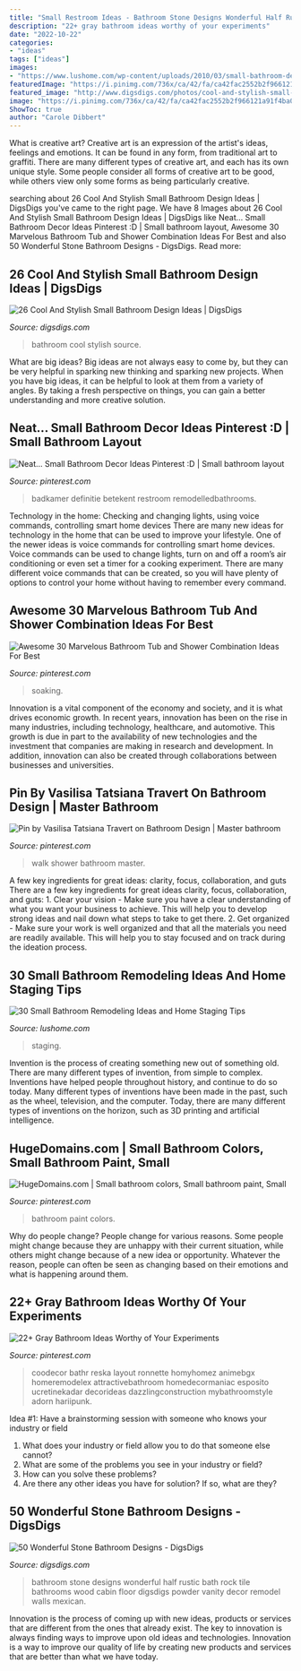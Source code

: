 ```yaml
---
title: "Small Restroom Ideas - Bathroom Stone Designs Wonderful Half Rustic Bath Rock Tile Bathrooms Wood Cabin Floor Digsdigs Powder Vanity Decor Remodel Walls Mexican"
description: "22+ gray bathroom ideas worthy of your experiments"
date: "2022-10-22"
categories:
- "ideas"
tags: ["ideas"]
images:
- "https://www.lushome.com/wp-content/uploads/2010/03/small-bathroom-design-remodeling-ideas-19.jpg"
featuredImage: "https://i.pinimg.com/736x/ca/42/fa/ca42fac2552b2f966121a91f4ba01933.jpg"
featured_image: "http://www.digsdigs.com/photos/cool-and-stylish-small-bathroom-design-ideas-20.jpg"
image: "https://i.pinimg.com/736x/ca/42/fa/ca42fac2552b2f966121a91f4ba01933.jpg"
ShowToc: true
author: "Carole Dibbert"
---
```



What is creative art?
Creative art is an expression of the artist's ideas, feelings and emotions. It can be found in any form, from traditional art to graffiti. There are many different types of creative art, and each has its own unique style. Some people consider all forms of creative art to be good, while others view only some forms as being particularly creative.

	

		
searching about 26 Cool And Stylish Small Bathroom Design Ideas | DigsDigs you've came to the right page. We have 8 Images about 26 Cool And Stylish Small Bathroom Design Ideas | DigsDigs like Neat... Small Bathroom Decor Ideas Pinterest :D | Small bathroom layout, Awesome 30 Marvelous Bathroom Tub and Shower Combination Ideas For Best and also 50 Wonderful Stone Bathroom Designs - DigsDigs. Read more:
		
    
## 26 Cool And Stylish Small Bathroom Design Ideas | DigsDigs

<img loading=lazy src="http://www.digsdigs.com/photos/cool-and-stylish-small-bathroom-design-ideas-20.jpg" onerror="this.onerror=null;this.src='https://tse1.mm.bing.net/th?id=OIP.KeMWc1wkCksa4W9khrPOOQHaLE&amp;pid=15.1';" alt="26 Cool And Stylish Small Bathroom Design Ideas | DigsDigs">

_Source: digsdigs.com_

>bathroom cool stylish source. 

	

What are big ideas?
Big ideas are not always easy to come by, but they can be very helpful in sparking new thinking and sparking new projects. When you have big ideas, it can be helpful to look at them from a variety of angles. By taking a fresh perspective on things, you can gain a better understanding and more creative solution.

    
## Neat... Small Bathroom Decor Ideas Pinterest :D | Small Bathroom Layout

<img loading=lazy src="https://i.pinimg.com/736x/e0/30/a0/e030a011ebb9f77bbadfbc0809de6f31.jpg" onerror="this.onerror=null;this.src='https://tse3.mm.bing.net/th?id=OIP.juPpV3yWwCpciagOHStU9QHaK_&amp;pid=15.1';" alt="Neat... Small Bathroom Decor Ideas Pinterest :D | Small bathroom layout">

_Source: pinterest.com_

>badkamer definitie betekent restroom remodelledbathrooms. 

	

Technology in the home: Checking and changing lights, using voice commands, controlling smart home devices
There are many new ideas for technology in the home that can be used to improve your lifestyle. One of the newer ideas is voice commands for controlling smart home devices. Voice commands can be used to change lights, turn on and off a room’s air conditioning or even set a timer for a cooking experiment. There are many different voice commands that can be created, so you will have plenty of options to control your home without having to remember every command.

    
## Awesome 30 Marvelous Bathroom Tub And Shower Combination Ideas For Best

<img loading=lazy src="https://i.pinimg.com/736x/e6/dc/1e/e6dc1e74a58d9dc60a2bb799ae3162a7.jpg" onerror="this.onerror=null;this.src='https://tse3.mm.bing.net/th?id=OIP.ve-63L_81JGql0BBtyCZNwHaKc&amp;pid=15.1';" alt="Awesome 30 Marvelous Bathroom Tub and Shower Combination Ideas For Best">

_Source: pinterest.com_

>soaking. 

	

Innovation is a vital component of the economy and society, and it is what drives economic growth. In recent years, innovation has been on the rise in many industries, including technology, healthcare, and automotive. This growth is due in part to the availability of new technologies and the investment that companies are making in research and development. In addition, innovation can also be created through collaborations between businesses and universities.

    
## Pin By Vasilisa Tatsiana Travert On Bathroom Design | Master Bathroom

<img loading=lazy src="https://i.pinimg.com/736x/dc/39/d5/dc39d5885a496990e88c049b0f275911.jpg" onerror="this.onerror=null;this.src='https://tse4.mm.bing.net/th?id=OIP.easAp8b-eVdu5JQqU7vMOQHaJ3&amp;pid=15.1';" alt="Pin by Vasilisa Tatsiana Travert on Bathroom Design | Master bathroom">

_Source: pinterest.com_

>walk shower bathroom master. 

	

A few key ingredients for great ideas: clarity, focus, collaboration, and guts
There are a few key ingredients for great ideas clarity, focus, collaboration, and guts: 1. Clear your vision - Make sure you have a clear understanding of what you want your business to achieve. This will help you to develop strong ideas and nail down what steps to take to get there.
2. Get organized - Make sure your work is well organized and that all the materials you need are readily available. This will help you to stay focused and on track during the ideation process.

    
## 30 Small Bathroom Remodeling Ideas And Home Staging Tips

<img loading=lazy src="https://www.lushome.com/wp-content/uploads/2010/03/small-bathroom-design-remodeling-ideas-19.jpg" onerror="this.onerror=null;this.src='https://tse2.mm.bing.net/th?id=OIP.cytMlvxM9hKazrav9Oxd1wAAAA&amp;pid=15.1';" alt="30 Small Bathroom Remodeling Ideas and Home Staging Tips">

_Source: lushome.com_

>staging. 

	

Invention is the process of creating something new out of something old. There are many different types of invention, from simple to complex. Inventions have helped people throughout history, and continue to do so today. Many different types of inventions have been made in the past, such as the wheel, television, and the computer. Today, there are many different types of inventions on the horizon, such as 3D printing and artificial intelligence.

    
## HugeDomains.com | Small Bathroom Colors, Small Bathroom Paint, Small

<img loading=lazy src="https://i.pinimg.com/736x/ca/42/fa/ca42fac2552b2f966121a91f4ba01933.jpg" onerror="this.onerror=null;this.src='https://tse1.mm.bing.net/th?id=OIP.Q8pv_3uuvZ_AcqlOAYHnfQHaLH&amp;pid=15.1';" alt="HugeDomains.com | Small bathroom colors, Small bathroom paint, Small">

_Source: pinterest.com_

>bathroom paint colors. 

	

Why do people change?
People change for various reasons. Some people might change because they are unhappy with their current situation, while others might change because of a new idea or opportunity. Whatever the reason, people can often be seen as changing based on their emotions and what is happening around them.

    
## 22+ Gray Bathroom Ideas Worthy Of Your Experiments

<img loading=lazy src="https://i.pinimg.com/736x/63/9f/61/639f61010d4c489707afc3580d732b69.jpg" onerror="this.onerror=null;this.src='https://tse3.mm.bing.net/th?id=OIP.nlfiMxm-xcbj_5S7sUXqoAHaNK&amp;pid=15.1';" alt="22+ Gray Bathroom Ideas Worthy of Your Experiments">

_Source: pinterest.com_

>coodecor bathr reska layout ronnette homyhomez animebgx homeremodelex attractivebathroom homedecormaniac esposito ucretinekadar decorideas dazzlingconstruction mybathroomstyle adorn hariipunk. 

	

Idea #1: Have a brainstorming session with someone who knows your industry or field
1. What does your industry or field allow you to do that someone else cannot? 
2. What are some of the problems you see in your industry or field? 
3. How can you solve these problems? 
4. Are there any other ideas you have for solution? If so, what are they?

    
## 50 Wonderful Stone Bathroom Designs - DigsDigs

<img loading=lazy src="http://www.digsdigs.com/photos/wonderful-stone-bathroom-designs-29.jpg" onerror="this.onerror=null;this.src='https://tse2.mm.bing.net/th?id=OIP.TVQm1OkKYO2L7Irw3ah5BQAAAA&amp;pid=15.1';" alt="50 Wonderful Stone Bathroom Designs - DigsDigs">

_Source: digsdigs.com_

>bathroom stone designs wonderful half rustic bath rock tile bathrooms wood cabin floor digsdigs powder vanity decor remodel walls mexican. 

	

Innovation is the process of coming up with new ideas, products or services that are different from the ones that already exist. The key to innovation is always finding ways to improve upon old ideas and technologies. Innovation is a way to improve our quality of life by creating new products and services that are better than what we have today.

